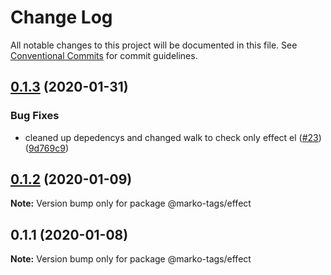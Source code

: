 # Change Log

All notable changes to this project will be documented in this file.
See [Conventional Commits](https://conventionalcommits.org) for commit guidelines.

## [0.1.3](https://github.com/marko-js/effect/compare/@marko-tags/effect@0.1.2...@marko-tags/effect@0.1.3) (2020-01-31)


### Bug Fixes

* cleaned up depedencys and changed walk to check only effect el ([#23](https://github.com/marko-js/effect/issues/23)) ([9d769c9](https://github.com/marko-js/effect/commit/9d769c91d4e51e7a9ee381c23f8b3c9f9b1f803f))





## [0.1.2](https://github.com/marko-js/effect/compare/@marko-tags/effect@0.1.1...@marko-tags/effect@0.1.2) (2020-01-09)

**Note:** Version bump only for package @marko-tags/effect





## 0.1.1 (2020-01-08)

**Note:** Version bump only for package @marko-tags/effect

